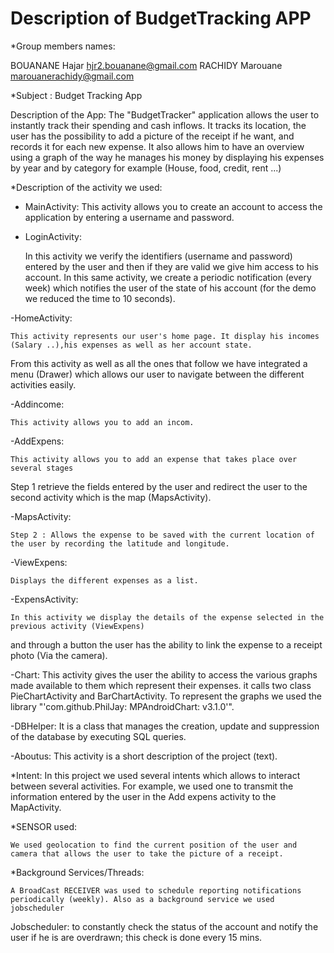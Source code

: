 # Description of BudgetTracking APP

*Group members names:

BOUANANE Hajar  hjr2.bouanane@gmail.com
RACHIDY Marouane marouanerachidy@gmail.com

*Subject : Budget Tracking App

Description of the App:
The "BudgetTracker" application allows the user to instantly track their spending and cash inflows.
It tracks its location, the user has the possibility to add a picture of the receipt if he want, and records it for each new expense.
It also allows him to have an overview using a graph of the way he manages his money by displaying his expenses by year and by category for example (House, food, credit, rent ...)


*Description of the activity we used:

- MainActivity:
 	This activity allows you to create an account to access the application by entering a username and password.

- LoginActivity:

	In this activity we verify the identifiers (username and password) entered by the user and then if they are valid we give him access to his account.
In this same activity, we create a periodic notification (every week) which notifies the user of the state of his account (for the demo we reduced the time to 10 seconds).

-HomeActivity:

	This activity represents our user's home page. It display his incomes (Salary ..),his expenses as well as her account state.
From this activity as well as all the ones that follow we have integrated a menu (Drawer) which allows our user to navigate between the different activities easily.


-Addincome:

	This activity allows you to add an incom.

-AddExpens:

	This activity allows you to add an expense that takes place over several stages
Step 1 retrieve the fields entered by the user and redirect the user to the second activity which is the map (MapsActivity).


-MapsActivity:

	Step 2 : Allows the expense to be saved with the current location of the user by recording the latitude and longitude.

-ViewExpens:

	Displays the different expenses as a list.

-ExpensActivity:

	In this activity we display the details of the expense selected in the previous activity (ViewExpens)
and through a button the user has the ability to link the expense to a receipt photo (Via the camera).

-Chart:
	This activity gives the user the ability to access the various graphs made available to them which represent their expenses.
it calls two class PieChartActivity and BarChartActivity. To represent the graphs we used the library "'com.github.PhilJay: MPAndroidChart: v3.1.0'".

-DBHelper:
	It is a class that manages the creation, update and suppression of the database by executing SQL queries.


-Aboutus:
 	This activity is a short description of the project (text).

*Intent:
	In this project we used several intents which allows to interact between several activities. For example, we used one to
 transmit the information entered by the user in the Add expens activity to the MapActivity.

*SENSOR used:

	We used geolocation to find the current position of the user and camera that allows the user to take the picture of a receipt.

*Background Services/Threads:

	A BroadCast RECEIVER was used to schedule reporting notifications periodically (weekly). Also as a background service we used jobscheduler
Jobscheduler: to constantly check the status of the account and notify the user if he is are overdrawn; this check is done every 15 mins.
